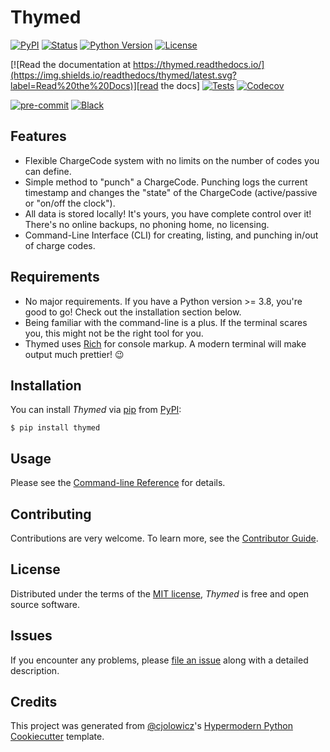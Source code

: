 # Thymed

[![PyPI](https://img.shields.io/pypi/v/thymed.svg)][pypi status]
[![Status](https://img.shields.io/pypi/status/thymed.svg)][pypi status]
[![Python Version](https://img.shields.io/pypi/pyversions/thymed)][pypi status]
[![License](https://img.shields.io/pypi/l/thymed)][license]

[![Read the documentation at https://thymed.readthedocs.io/](https://img.shields.io/readthedocs/thymed/latest.svg?label=Read%20the%20Docs)][read the docs]
[![Tests](https://github.com/czarified/thymed/workflows/Tests/badge.svg)][tests]
[![Codecov](https://codecov.io/gh/czarified/thymed/branch/master/graph/badge.svg)][codecov]

[![pre-commit](https://img.shields.io/badge/pre--commit-enabled-brightgreen?logo=pre-commit&logoColor=white)][pre-commit]
[![Black](https://img.shields.io/badge/code%20style-black-000000.svg)][black]

[pypi status]: https://pypi.org/project/thymed/
[read the docs]: https://thymed.readthedocs.io/
[tests]: https://github.com/czarified/thymed/actions?workflow=Tests
[codecov]: https://app.codecov.io/gh/czarified/thymed
[pre-commit]: https://github.com/pre-commit/pre-commit
[black]: https://github.com/psf/black

## Features

- Flexible ChargeCode system with no limits on the number of codes you can define.
- Simple method to "punch" a ChargeCode. Punching logs the current timestamp and changes the "state" of the ChargeCode (active/passive or "on/off the clock").
- All data is stored locally! It's yours, you have complete control over it! There's no online backups, no phoning home, no licensing.
- Command-Line Interface (CLI) for creating, listing, and punching in/out of charge codes.

## Requirements

- No major requirements. If you have a Python version >= 3.8, you're good to go! Check out the installation section below.
- Being familiar with the command-line is a plus. If the terminal scares you, this might not be the right tool for you.
- Thymed uses [Rich](https://github.com/Textualize/rich) for console markup. A modern terminal will make output much prettier! :wink:

## Installation

You can install _Thymed_ via [pip] from [PyPI]:

```console
$ pip install thymed
```

## Usage

Please see the [Command-line Reference] for details.

## Contributing

Contributions are very welcome.
To learn more, see the [Contributor Guide].

## License

Distributed under the terms of the [MIT license][license],
_Thymed_ is free and open source software.

## Issues

If you encounter any problems,
please [file an issue] along with a detailed description.

## Credits

This project was generated from [@cjolowicz]'s [Hypermodern Python Cookiecutter] template.

[@cjolowicz]: https://github.com/cjolowicz
[pypi]: https://pypi.org/
[hypermodern python cookiecutter]: https://github.com/cjolowicz/cookiecutter-hypermodern-python
[file an issue]: https://github.com/czarified/thymed/issues
[pip]: https://pip.pypa.io/

<!-- github-only -->

[license]: https://github.com/czarified/thymed/blob/main/LICENSE
[contributor guide]: https://github.com/czarified/thymed/blob/main/CONTRIBUTING.md
[command-line reference]: https://thymed.readthedocs.io/en/latest/usage.html
